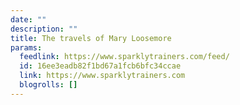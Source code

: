 ```yaml
---
date: ""
description: ""
title: The travels of Mary Loosemore
params:
  feedlink: https://www.sparklytrainers.com/feed/
  id: 16ee3eadb82f1bd67a1fcb6bfc34ccae
  link: https://www.sparklytrainers.com
  blogrolls: []
---
```


